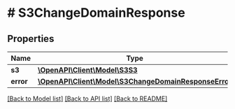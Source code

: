 # # S3ChangeDomainResponse

## Properties

Name | Type | Description | Notes
------------ | ------------- | ------------- | -------------
**s3** | [**\OpenAPI\Client\Model\S3S3**](S3S3.md) |  | [optional]
**error** | [**\OpenAPI\Client\Model\S3ChangeDomainResponseError**](S3ChangeDomainResponseError.md) |  | [optional]

[[Back to Model list]](../../README.md#models) [[Back to API list]](../../README.md#endpoints) [[Back to README]](../../README.md)
